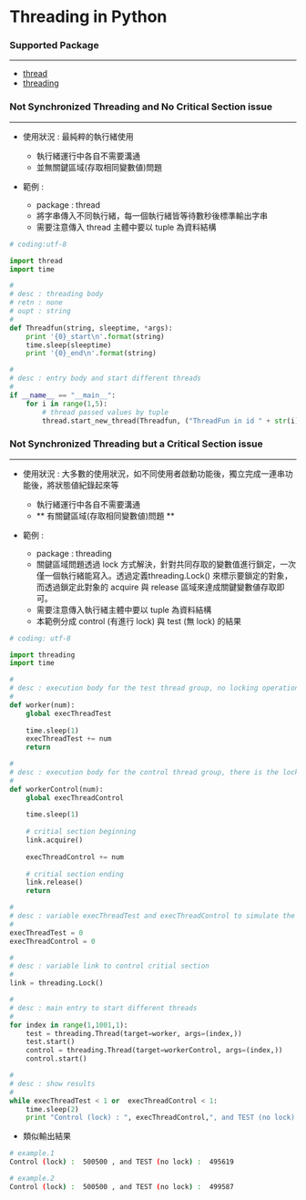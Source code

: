 # Threading in Python

<script type="text/javascript" src="../js/general.js"></script>

### Supported Package
---

* [thread](https://docs.python.org/2/library/thread.html)
* [threading](https://docs.python.org/2/library/threading.html)

### Not Synchronized Threading and No Critical Section issue
---

* 使用狀況 : 最純粹的執行緒使用
  * 執行緒運行中各自不需要溝通
  * 並無關鍵區域(存取相同變數値)問題

* 範例 :
  * package : thread
  * 將字串傳入不同執行緒，每一個執行緒皆等待數秒後標準輸出字串
  * 需要注意傳入 thread 主體中要以 tuple 為資料結構

```python
# coding:utf-8

import thread
import time

# 
# desc : threading body
# retn : none
# oupt : string
#
def Threadfun(string, sleeptime, *args):
    print '{0}_start\n'.format(string)
    time.sleep(sleeptime)
    print '{0}_end\n'.format(string)

#
# desc : entry body and start different threads
#
if __name__ == "__main__":
    for i in range(1,5):
        # thread passed values by tuple
        thread.start_new_thread(Threadfun, ("ThreadFun in id " + str(i), i))
```

### Not Synchronized Threading but a Critical Section issue
---

* 使用狀況 : 大多數的使用狀況，如不同使用者啟動功能後，獨立完成一連串功能後，將狀態値紀錄起來等
  * 執行緒運行中各自不需要溝通
  * ** 有關鍵區域(存取相同變數値)問題 **

* 範例 :
  * package : threading
  * 關鍵區域問題透過 lock 方式解決，針對共同存取的變數值進行鎖定，一次僅一個執行緒能寫入。透過定義threading.Lock() 來標示要鎖定的對象，而透過鎖定此對象的 acquire 與 release 區域來達成關鍵變數値存取即可。
  * 需要注意傳入執行緒主體中要以 tuple 為資料結構
  * 本範例分成 control (有進行 lock) 與 test (無 lock) 的結果

```python
# coding: utf-8 

import threading
import time

#
# desc : execution body for the test thread group, no locking operation
#
def worker(num):
    global execThreadTest
    
    time.sleep(1)   
    execThreadTest += num  
    return

#
# desc : execution body for the control thread group, there is the locking operation
#
def workerControl(num):
    global execThreadControl
    
    time.sleep(1)
    
    # critial section beginning
    link.acquire()
    
    execThreadControl += num
    
    # critial section ending
    link.release()    
    return

#
# desc : variable execThreadTest and execThreadControl to simulate the critial objects
#
execThreadTest = 0
execThreadControl = 0

#
# desc : variable link to control critial section
#
link = threading.Lock()

#
# desc : main entry to start different threads
#
for index in range(1,1001,1):
    test = threading.Thread(target=worker, args=(index,))
    test.start()    
    control = threading.Thread(target=workerControl, args=(index,))
    control.start()

#
# desc : show results
#
while execThreadTest < 1 or  execThreadControl < 1:       
    time.sleep(2)
    print "Control (lock) : ", execThreadControl,", and TEST (no lock) : ", execThreadTest
```

* 類似輸出結果

```bash
# example.1
Control (lock) :  500500 , and TEST (no lock) :  495619

# example.2
Control (lock) :  500500 , and TEST (no lock) :  499587
```
